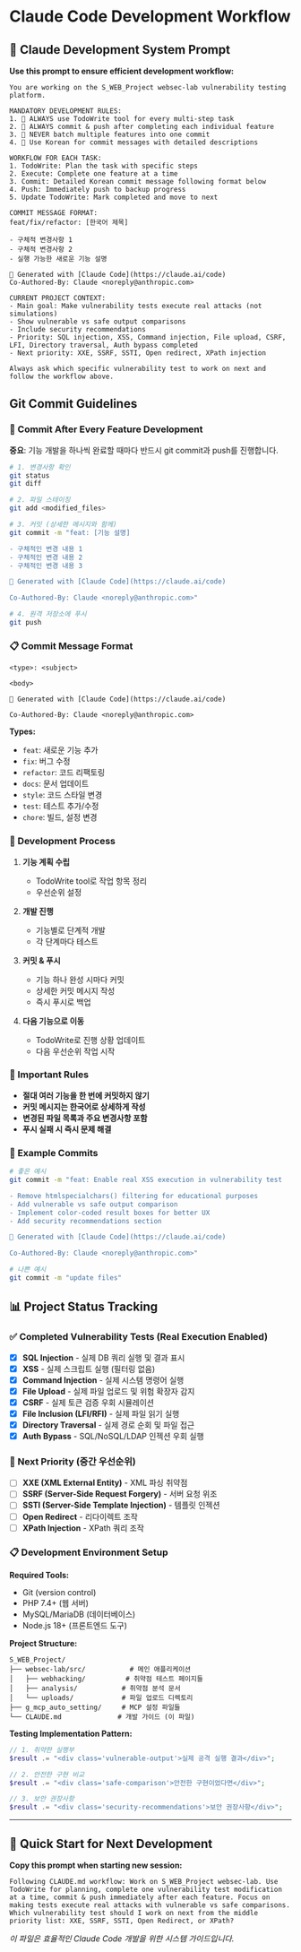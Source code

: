 # Claude Code Development Workflow

## 🤖 Claude Development System Prompt

**Use this prompt to ensure efficient development workflow:**

```
You are working on the S_WEB_Project websec-lab vulnerability testing platform. 

MANDATORY DEVELOPMENT RULES:
1. 🔄 ALWAYS use TodoWrite tool for every multi-step task
2. 🔄 ALWAYS commit & push after completing each individual feature  
3. 🔄 NEVER batch multiple features into one commit
4. 🔄 Use Korean for commit messages with detailed descriptions

WORKFLOW FOR EACH TASK:
1. TodoWrite: Plan the task with specific steps
2. Execute: Complete one feature at a time  
3. Commit: Detailed Korean commit message following format below
4. Push: Immediately push to backup progress
5. Update TodoWrite: Mark completed and move to next

COMMIT MESSAGE FORMAT:
feat/fix/refactor: [한국어 제목]

- 구체적 변경사항 1
- 구체적 변경사항 2
- 실행 가능한 새로운 기능 설명

🤖 Generated with [Claude Code](https://claude.ai/code)
Co-Authored-By: Claude <noreply@anthropic.com>

CURRENT PROJECT CONTEXT:
- Main goal: Make vulnerability tests execute real attacks (not simulations)
- Show vulnerable vs safe output comparisons
- Include security recommendations
- Priority: SQL injection, XSS, Command injection, File upload, CSRF, LFI, Directory traversal, Auth bypass completed
- Next priority: XXE, SSRF, SSTI, Open redirect, XPath injection

Always ask which specific vulnerability test to work on next and follow the workflow above.
```

## Git Commit Guidelines

### 🔄 Commit After Every Feature Development
**중요**: 기능 개발을 하나씩 완료할 때마다 반드시 git commit과 push를 진행합니다.

```bash
# 1. 변경사항 확인
git status
git diff

# 2. 파일 스테이징
git add <modified_files>

# 3. 커밋 (상세한 메시지와 함께)
git commit -m "feat: [기능 설명]

- 구체적인 변경 내용 1
- 구체적인 변경 내용 2  
- 구체적인 변경 내용 3

🤖 Generated with [Claude Code](https://claude.ai/code)

Co-Authored-By: Claude <noreply@anthropic.com>"

# 4. 원격 저장소에 푸시
git push
```

### 📋 Commit Message Format
```
<type>: <subject>

<body>

🤖 Generated with [Claude Code](https://claude.ai/code)

Co-Authored-By: Claude <noreply@anthropic.com>
```

**Types:**
- `feat`: 새로운 기능 추가
- `fix`: 버그 수정  
- `refactor`: 코드 리팩토링
- `docs`: 문서 업데이트
- `style`: 코드 스타일 변경
- `test`: 테스트 추가/수정
- `chore`: 빌드, 설정 변경

### 🎯 Development Process

1. **기능 계획 수립**
   - TodoWrite tool로 작업 항목 정리
   - 우선순위 설정

2. **개발 진행**  
   - 기능별로 단계적 개발
   - 각 단계마다 테스트

3. **커밋 & 푸시**
   - 기능 하나 완성 시마다 커밋
   - 상세한 커밋 메시지 작성
   - 즉시 푸시로 백업

4. **다음 기능으로 이동**
   - TodoWrite로 진행 상황 업데이트
   - 다음 우선순위 작업 시작

### 🚨 Important Rules

- **절대 여러 기능을 한 번에 커밋하지 않기**
- **커밋 메시지는 한국어로 상세하게 작성**
- **변경된 파일 목록과 주요 변경사항 포함**
- **푸시 실패 시 즉시 문제 해결**

### 📖 Example Commits

```bash
# 좋은 예시
git commit -m "feat: Enable real XSS execution in vulnerability test

- Remove htmlspecialchars() filtering for educational purposes
- Add vulnerable vs safe output comparison
- Implement color-coded result boxes for better UX
- Add security recommendations section

🤖 Generated with [Claude Code](https://claude.ai/code)

Co-Authored-By: Claude <noreply@anthropic.com>"

# 나쁜 예시  
git commit -m "update files"
```

## 📊 Project Status Tracking

### ✅ Completed Vulnerability Tests (Real Execution Enabled)
- [x] **SQL Injection** - 실제 DB 쿼리 실행 및 결과 표시
- [x] **XSS** - 실제 스크립트 실행 (필터링 없음)
- [x] **Command Injection** - 실제 시스템 명령어 실행 
- [x] **File Upload** - 실제 파일 업로드 및 위험 확장자 감지
- [x] **CSRF** - 실제 토큰 검증 우회 시뮬레이션
- [x] **File Inclusion (LFI/RFI)** - 실제 파일 읽기 실행
- [x] **Directory Traversal** - 실제 경로 순회 및 파일 접근
- [x] **Auth Bypass** - SQL/NoSQL/LDAP 인젝션 우회 실행

### 🔄 Next Priority (중간 우선순위)
- [ ] **XXE (XML External Entity)** - XML 파싱 취약점
- [ ] **SSRF (Server-Side Request Forgery)** - 서버 요청 위조
- [ ] **SSTI (Server-Side Template Injection)** - 템플릿 인젝션  
- [ ] **Open Redirect** - 리다이렉트 조작
- [ ] **XPath Injection** - XPath 쿼리 조작

### 📋 Development Environment Setup

**Required Tools:**
- Git (version control)
- PHP 7.4+ (웹 서버) 
- MySQL/MariaDB (데이터베이스)
- Node.js 18+ (프론트엔드 도구)

**Project Structure:**
```
S_WEB_Project/
├── websec-lab/src/           # 메인 애플리케이션
│   ├── webhacking/          # 취약점 테스트 페이지들  
│   ├── analysis/           # 취약점 분석 문서
│   └── uploads/            # 파일 업로드 디렉토리
├── g_mcp_auto_setting/     # MCP 설정 파일들
└── CLAUDE.md              # 개발 가이드 (이 파일)
```

**Testing Implementation Pattern:**
```php
// 1. 취약한 실행부
$result .= "<div class='vulnerable-output'>실제 공격 실행 결과</div>";

// 2. 안전한 구현 비교  
$result .= "<div class='safe-comparison'>안전한 구현이었다면</div>";

// 3. 보안 권장사항
$result .= "<div class='security-recommendations'>보안 권장사항</div>";
```

---

## 🚀 Quick Start for Next Development

**Copy this prompt when starting new session:**

```
Following CLAUDE.md workflow: Work on S_WEB_Project websec-lab. Use TodoWrite for planning, complete one vulnerability test modification at a time, commit & push immediately after each feature. Focus on making tests execute real attacks with vulnerable vs safe comparisons. Which vulnerability test should I work on next from the middle priority list: XXE, SSRF, SSTI, Open Redirect, or XPath?
```

*이 파일은 효율적인 Claude Code 개발을 위한 시스템 가이드입니다.*